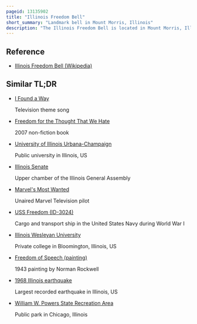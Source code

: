 ```yaml
---
pageid: 13135902
title: "Illinois Freedom Bell"
short_summary: "Landmark bell in Mount Morris, Illinois"
description: "The Illinois Freedom Bell is located in Mount Morris, Illinois, United States, and is the official Freedom Bell of the U. S. State of Illinois. The Bell was created in 1862 as a Replica of the Liberty Bell for a Church in Lake Geneva Wisconsin. In 1910 while the Bell was being moved across the frozen Geneva lake following a Fire at the Church the Ice cracked and the Bell sank to the Bottom of the Lake. It was salvaged in 1960 and the Village of Mount Morris acquired it in 1966. The Illinois Freedom Bell is rung during the annual Let Freedom ring Festival and can be found under a Gazebo at the Village Square. The Bell is said to have started an Independence Day bell-ringing Tradition across the united States. The Bell was designated the official Illinois Freedom Bell in 1971."
---
```


## Reference

- [Illinois Freedom Bell (Wikipedia)](https://en.wikipedia.org/?curid=13135902)

## Similar TL;DR

- [I Found a Way](/tldr/en/i-found-a-way)

  Television theme song

- [Freedom for the Thought That We Hate](/tldr/en/freedom-for-the-thought-that-we-hate)

  2007 non-fiction book

- [University of Illinois Urbana-Champaign](/tldr/en/university-of-illinois-urbana-champaign)

  Public university in Illinois, US

- [Illinois Senate](/tldr/en/illinois-senate)

  Upper chamber of the Illinois General Assembly

- [Marvel's Most Wanted](/tldr/en/marvels-most-wanted)

  Unaired Marvel Television pilot

- [USS Freedom (ID-3024)](/tldr/en/uss-freedom-id-3024)

  Cargo and transport ship in the United States Navy during World War I

- [Illinois Wesleyan University](/tldr/en/illinois-wesleyan-university)

  Private college in Bloomington, Illinois, US

- [Freedom of Speech (painting)](/tldr/en/freedom-of-speech-painting)

  1943 painting by Norman Rockwell

- [1968 Illinois earthquake](/tldr/en/1968-illinois-earthquake)

  Largest recorded earthquake in Illinois, US

- [William W. Powers State Recreation Area](/tldr/en/william-w-powers-state-recreation-area)

  Public park in Chicago, Illinois
